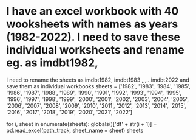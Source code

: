 
# I have an excel workbook with 40 wooksheets with names as years (1982-2022). I need to save these individual worksheets and rename eg. as imdbt1982,

I need to rename the sheets as imdbt1982, imdbt1983 ,,,...imdbt2022 and save them as individual workbooks
sheets = ['1982', '1983', '1984', '1985', '1986', '1987', '1988', '1989', '1990', '1991', '1992', '1993', '1994', '1995', '1996', '1997', '1998', '1999', '2000', '2001', '2002', '2003', '2004', '2005', '2006', '2007', '2008', '2009', '2010', '2011', '2012', '2013', '2014', '2015', '2016', '2017', '2018', '2019', '2020', '2021', '2022']

for i, sheet in enumerate(sheets):
    globals()['df' + str(i + 1)] = pd.read_excel(path_track, sheet_name = sheet)
sheets


        